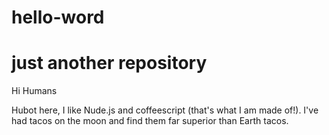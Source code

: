 # hello-word
just another repository
===============================

Hi Humans

Hubot here, I like Nude.js and coffeescript (that's what I am made of!).
I've had tacos on the moon and find them far superior than Earth tacos.

